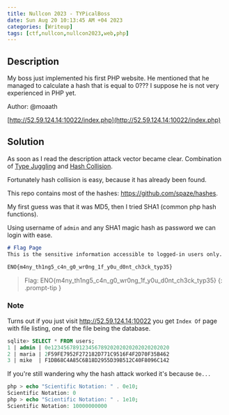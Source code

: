 ```yaml
---
title: Nullcon 2023 - TYPicalBoss
date: Sun Aug 20 10:13:45 AM +04 2023
categories: [Writeup]
tags: [ctf,nullcon,nullcon2023,web,php]
---
```


## Description

My boss just implemented his first PHP website. He mentioned that he managed to calculate a hash that is equal to 0??? I suppose he is not very experienced in PHP yet. 

Author: @moaath

[http://52.59.124.14:10022/index.php](http://52.59.124.14:10022/index.php)

## Solution

As soon as I read the description attack vector became clear. Combination of [Type Juggling](https://github.com/swisskyrepo/PayloadsAllTheThings/blob/master/Type%20Juggling/README.md) and [Hash Collision](https://www.wikiwand.com/en/Hash_collision).

Fortunately hash collision is easy, because it has already been found.

This repo contains most of the hashes: <https://github.com/spaze/hashes>.

My first guess was that it was MD5, then I tried SHA1 (common php hash functions).

Using username of `admin` and any SHA1 magic hash as password we can login with ease.

```md
# Flag Page
This is the sensitive information accessible to logged-in users only.

ENO{m4ny_th1ng5_c4n_g0_wr0ng_1f_y0u_d0nt_ch3ck_typ35}
```

>  Flag: ENO{m4ny_th1ng5_c4n_g0_wr0ng_1f_y0u_d0nt_ch3ck_typ35}
{: .prompt-tip }

### Note

Turns out if you just visit <http://52.59.124.14:10022> you get `Index Of` page with file listing,  one of the file being the database.

```sql
sqlite> SELECT * FROM users;
1 | admin | 0e12345678912345678920202020202020202020
2 | maria | 2F59FE7952F272182D771C9516F4F2D70F35B462
3 | mike  | F1DB68C4A85C6B18D2955D39B512C40F8096C142
```

If you're still wandering why the hash attack worked it's because `0e...` 

```php
php > echo "Scientific Notation: " . 0e10;
Scientific Notation: 0
php > echo "Scientific Notation: " . 1e10;
Scientific Notation: 10000000000
```